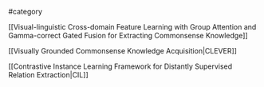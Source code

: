 #category


[[Visual-linguistic Cross-domain Feature Learning with Group Attention and Gamma-correct Gated Fusion for Extracting Commonsense Knowledge]]

[[Visually Grounded Commonsense Knowledge Acquisition|CLEVER]]

[[Contrastive Instance Learning Framework for Distantly Supervised Relation Extraction|CIL]]